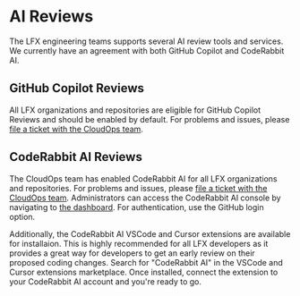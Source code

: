 # AI Reviews

The LFX engineering teams supports several AI review tools and services. We
currently have an agreement with both GitHub Copilot and CodeRabbit AI.

## GitHub Copilot Reviews

All LFX organizations and repositories are eligible for GitHub Copilot Reviews
and should be enabled by default. For problems and issues, please [file a ticket
with the CloudOps team](https://jira.linuxfoundation.org/plugins/servlet/desk/portal/4/create/573).

## CodeRabbit AI Reviews

The CloudOps team has enabled CodeRabbit AI for all LFX organizations and
repositories. For problems and issues, please [file a ticket with the CloudOps
team](https://app.coderabbit.ai/settings/repositories). Administrators can
access the CodeRabbit AI console by navigating to [the
dashboard](https://app.coderabbit.ai/settings/repositories). For authentication,
use the GitHub login option.

Additionally, the CodeRabbit AI VSCode and Cursor extensions are available for
installaion. This is highly recommended for all LFX developers as it provides
a great way for developers to get an early review on their proposed coding
changes. Search for "CodeRabbit AI" in the VSCode and Cursor extensions
marketplace. Once installed, connect the extension to your CodeRabbit AI account
and you're ready to go.
